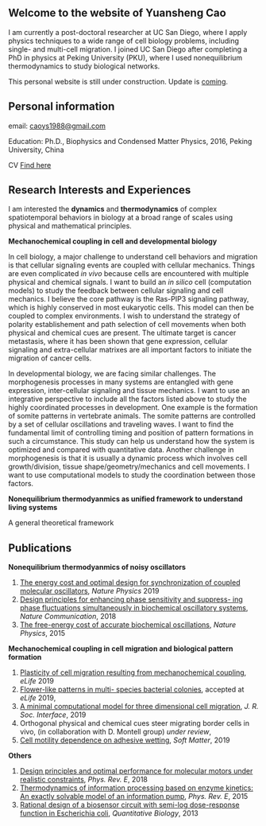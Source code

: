 ## Welcome to the website of Yuansheng Cao
I am currently a post-doctoral researcher at UC San Diego, where I apply physics techniques to a wide range of cell biology problems, including single- and multi-cell migration. I joined UC San Diego after completing a PhD in physics at Peking University (PKU), where I used nonequilibrium thermodynamics to study biological networks.

This personal website is still under construction. Update is [coming](google2670f3ae071045e9.html).

## Personal information
email: caoys1988@gmail.com

Education: Ph.D., Biophysics and Condensed Matter Physics, 2016, Peking University, China

CV [Find here](cv_ys_noref.pdf) 

## Research Interests and Experiences
I am interested the **dynamics** and **thermodynamics** of complex spatiotemporal behaviors in biology at a broad range of scales using physical and mathematical principles. 

**Mechanochemical coupling in cell and developmental biology**

In cell biology, a major challenge to understand cell behaviors and migration is that cellular signaling events are coupled with cellular mechanics. Things are even complicated _in vivo_ because cells are encountered with multiple physical and chemical signals. I want to build an _in silico_ cell (computation models) to study the feedback between cellular signaling and cell mechanics. I believe the core pathway is the Ras-PIP3 signaling pathway, which is highly conserved in most eukaryotic cells. This model can then be coupled to complex environments. I wish to understand the strategy of polarity establishement and path selection of cell movements when both physical and chemical cues are present. The ultimate target is cancer metastasis, where it has been shown that gene expression, cellular signaling and extra-cellular matrixes are all important factors to initiate the migration of cancer cells. 

In developmental biology, we are facing similar challenges. The morphogenesis processes in many systems are entangled with gene expression, inter-cellular signaling and tissue mechanics. I want to use an integrative perspective to include all the factors listed above to study the highly coordinated processes in development. One example is the formation of somite patterns in vertebrate animals. The somite patterns are controlled by a set of cellular oscillations and traveling waves. I want to find the fundamental limit of controlling timing and position of pattern formations in such a circumstance. This study can help us understand how the system is optimized and compared with quantitative data. Another challenge in morphogenesis is that it is usually a dynamic process which involves cell growth/division, tissue shape/geometry/mechanics and cell movements. I want to use computational models to study the coordination between those factors.  

**Nonequilibrium thermodyanmics as unified framework to understand living systems**

A general theoretical framework

## Publications
**Nonequilibrium thermodyanmics of noisy oscillators**
1. [The energy cost and optimal design for synchronization of coupled molecular oscillators](https://www.nature.com/articles/s41567-019-0701-7), _Nature Physics_ 2019
2. [Design principles for enhancing phase sensitivity and suppress- ing phase fluctuations simultaneously in biochemical oscillatory systems](https://www.nature.com/articles/s41467-018-03826-4), _Nature Communication_, 2018 
3. [The free-energy cost of accurate biochemical oscillations](https://www.nature.com/articles/nphys3412), _Nature Physics_, 2015 

**Mechanochemical coupling in cell migration and biological pattern formation**
1. [Plasticity of cell migration resulting from mechanochemical coupling](https://elifesciences.org/articles/48478), _eLife_ 2019 
2. [Flower-like patterns in multi- species bacterial colonies](https://www.biorxiv.org/content/10.1101/550996v2), accepted at _eLife_ 2019,
3. [A minimal computational model for three dimensional cell migration](https://royalsocietypublishing.org/doi/10.1098/rsif.2019.0619), _J. R. Soc. Interface_, 2019
4. Orthogonal physical and chemical cues steer migrating border cells in vivo, (in collaboration with D. Montell group) _under review_, 
5. [Cell motility dependence on adhesive wetting](https://pubs.rsc.org/en/content/articlelanding/2019/sm/c8sm01832d#!divAbstract), _Soft Matter_, 2019 

**Others**
1. [Design principles and optimal performance for molecular motors under realistic constraints](https://journals.aps.org/pre/abstract/10.1103/PhysRevE.97.022403), _Phys. Rev. E_, 2018 
2. [Thermodynamics of information processing based on enzyme kinetics: An exactly solvable model of an information pump](https://journals.aps.org/pre/pdf/10.1103/PhysRevE.91.062117), _Phys. Rev. E_, 2015 
3. [Rational design of a biosensor circuit with semi-log dose-response function in Escherichia coli](https://link.springer.com/article/10.1007/s40484-013-0020-4), _Quantitative Biology_, 2013
